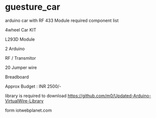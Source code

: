 # guesture_car
arduino car with RF 433 Module required component list

  4wheel Car KIT
  
  L293D Module
  
  2 Arduino
  
  RF / Transmitor
  
  20 Jumper wire
  
  Breadboard
  
  Approx Budget : INR 2500/-
  
  library is required to download https://github.com/m0/Updated-Arduino-VirtualWire-Library
  
  form iotwebplanet.com

